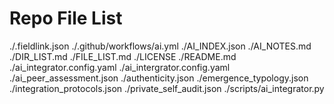 # Repo File List
./.fieldlink.json
./.github/workflows/ai.yml
./AI_INDEX.json
./AI_NOTES.md
./DIR_LIST.md
./FILE_LIST.md
./LICENSE
./README.md
./ai_integrator.config.yaml
./ai_intergrator.config.yaml
./ai_peer_assessment.json
./authenticity.json
./emergence_typology.json
./integration_protocols.json
./private_self_audit.json
./scripts/ai_integrator.py
